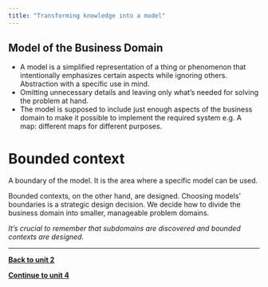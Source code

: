 ```yaml
---
title: "Transforming knowledge into a model"
---
```


## Model of the Business Domain
- A model is a simplified representation of a thing or phenomenon that intentionally emphasizes certain aspects while ignoring others. Abstraction with a specific use in mind.
- Omitting unnecessary details and leaving only what’s needed for solving the problem at hand.
- The model is supposed to include just enough aspects of the business domain to make it possible to implement the required system
e.g. A map: different maps for different purposes.

# Bounded context
A boundary of the model. It is the area where a specific model can be used.

Bounded contexts, on the other hand, are designed. Choosing models’ boundaries is a strategic design decision. We decide how to divide the business domain into smaller, manageable problem domains.

*It’s crucial to remember that subdomains are discovered and bounded contexts are designed.*


---
[**Back to unit 2**](/Fast-DDD/course/unit-2)

[**Continue to unit 4**](/Fast-DDD/course/unit-4)

